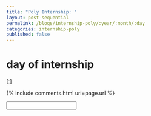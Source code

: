 ```yaml
---
title: "Poly Internship: "
layout: post-sequential
permalink: /blogs/internship-poly/:year/:month/:day
categories: internship-poly
published: false
---
```

#  day of internship

<span class="timestamp">[:]</span>


<!--

<span class='disable-selection' ondblclick="this.innerHTML=''">&lt;<b>REDACTED</b>&gt;</span>

-->
{% include comments.html url=page.url %}

<input id="password-input" type="password" class="text-secret" onkeyup="unlock()">

<span class="disable-selection" id="truth" style="display:block;"></span>
